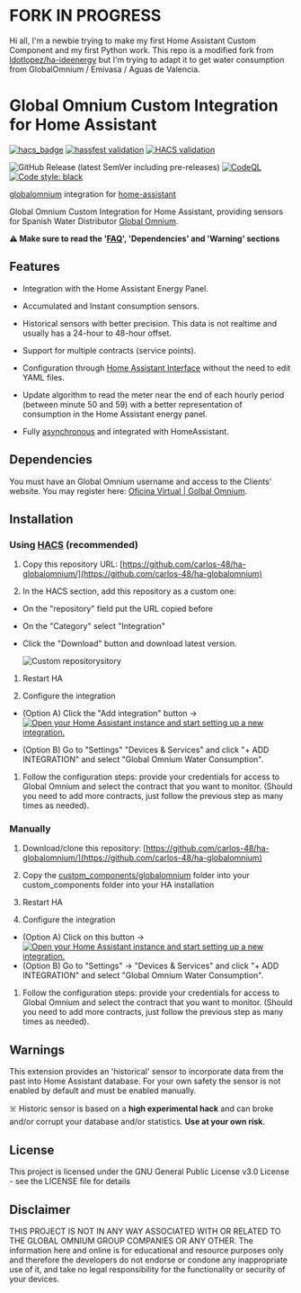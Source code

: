 # FORK IN PROGRESS

Hi all, I'm a newbie trying to make my first Home Assistant Custom Component and my first Python work.
This repo is a modified fork from [ldotlopez/ha-ideenergy](https://github.com/ldotlopez/ha-ideenergy) but I'm trying to adapt it to get water consumption from GlobalOmnium / Emivasa / Aguas de Valencia.

# Global Omnium Custom Integration for Home Assistant

<!-- HomeAssistant badges -->
[![hacs_badge](https://img.shields.io/badge/HACS-Custom-orange.svg)](https://github.com/custom-components/hacs)
[![hassfest validation](https://github.com/carlos-48/ha-globalomnium/workflows/Validate%20with%20hassfest/badge.svg)](https://github.com/carlos-48/ha-globalomnium/actions/workflows/hassfest.yml)
[![HACS validation](https://github.com/carlos-48/ha-globalomnium/workflows/Validate%20with%20HACS/badge.svg)](https://github.com/carlos-48/ha-globalomnium/actions/workflows/hacs.yml)

<!-- Code and releases -->
![GitHub Release (latest SemVer including pre-releases)](https://img.shields.io/github/v/release/carlos-48/ha-globalomnium?include_prereleases)
[![CodeQL](https://github.com/carlos-48/ha-globalomnium/actions/workflows/codeql-analysis.yml/badge.svg)](https://github.com/carlos-48/ha-globalomnium/actions/workflows/codeql-analysis.yml)
[![Code style: black](https://img.shields.io/badge/code%20style-black-000000.svg)](https://github.com/ambv/black)

[globalomnium](https://github.com/carlos-48/globalomnium) integration for [home-assistant](https://home-assistant.io/)

Global Omnium Custom Integration for Home Assistant, providing sensors for Spanish Water Distributor [Global Omnium](https://www.globalomnium.com).

**⚠️ Make sure to read the '[FAQ](https://github.com/ldotlopez/ha-ideenergy/blob/main/FAQ.md)', 'Dependencies' and 'Warning' sections**

## Features

* Integration with the Home Assistant Energy Panel.

* Accumulated and Instant consumption sensors.

* Historical sensors with better precision. This data is not realtime and usually has a 24-hour to 48-hour offset.

* Support for multiple contracts (service points).

* Configuration through [Home Assistant Interface](https://developers.home-assistant.io/docs/config_entries_options_flow_handler) without the need to edit YAML files.

* Update algorithm to read the meter near the end of each hourly period (between minute 50 and 59)
with a better representation of consumption in the Home Assistant energy panel.

* Fully [asynchronous](https://developers.home-assistant.io/docs/asyncio_index) and integrated with HomeAssistant.

## Dependencies

You must have an Global Omnium username and access to the Clients' website. You may register here: [Oficina Virtual | Golbal Omnium](https://www.globalomnium.com/VirtualOffice/Registro).

## Installation

### Using [HACS](https://hacs.xyz/) (recommended)

1. Copy this repository URL: [https://github.com/carlos-48/ha-globalomnium/](https://github.com/carlos-48/ha-globalomnium)

2. In the HACS section, add this repository as a custom one:

* On the "repository" field put the URL copied before
* On the "Category" select "Integration"
* Click the "Download" button and download latest version.

  ![Custom repositorysitory](https://user-images.githubusercontent.com/59612788/171965822-4a89c14e-9eb2-4134-8de2-1d3f380663e4.png)

1. Restart HA

2. Configure the integration

* (Option A) Click the "Add integration" button → [![Open your Home Assistant instance and start setting up a new integration.](https://my.home-assistant.io/badges/config_flow_start.svg)](https://my.home-assistant.io/redirect/config_flow_start/?domain=globalomnium)

* (Option B) Go to "Settings"  "Devices & Services" and click "+ ADD INTEGRATION" and select "Global Omnium Water Consumption".  

1. Follow the configuration steps: provide your credentials for access to Global Omnium and select the contract that you want to monitor. (Should you need to add more contracts, just follow the previous step as many times as needed).

### Manually

1. Download/clone this repository: [https://github.com/carlos-48/ha-globalomnium/](https://github.com/carlos-48/ha-globalomnium)

2. Copy the [custom_components/globalomnium](custom_components/globalomnium) folder into your custom_components folder into your HA installation

3. Restart HA

4. Configure the integration

* (Option A) Click on this button → [![Open your Home Assistant instance and start setting up a new integration.](https://my.home-assistant.io/badges/config_flow_start.svg)](https://my.home-assistant.io/redirect/config_flow_start/?domain=globalomnium)
* (Option B) Go to "Settings" → "Devices & Services" and click "+ ADD INTEGRATION" and select "Global Omnium Water Consumption".

1. Follow the configuration steps: provide your credentials for access to Global Omnium and select the contract that you want to monitor. (Should you need to add more contracts, just follow the previous step as many times as needed).

## Warnings

This extension provides an 'historical' sensor to incorporate data from the past into Home Assistant database. For your own safety the sensor is not enabled by default and must be enabled manually.

☠️ Historic sensor is based on a **high experimental hack** and can broke and/or corrupt your database and/or statistics. **Use at your own risk**.

## License

This project is licensed under the GNU General Public License v3.0 License - see the LICENSE file for details

## Disclaimer

THIS PROJECT IS NOT IN ANY WAY ASSOCIATED WITH OR RELATED TO THE GLOBAL OMNIUM GROUP COMPANIES OR ANY OTHER. The information here and online is for educational and resource purposes only and therefore the developers do not endorse or condone any inappropriate use of it, and take no legal responsibility for the functionality or security of your devices.
